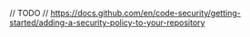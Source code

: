 // TODO
// https://docs.github.com/en/code-security/getting-started/adding-a-security-policy-to-your-repository
